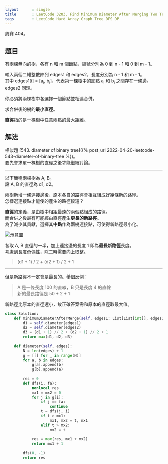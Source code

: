 ```yaml
---
layout      : single
title       : LeetCode 3203. Find Minimum Diameter After Merging Two Trees
tags        : LeetCode Hard Array Graph Tree DFS DP
---
```

周賽 404。  

## 題目

有兩棵無向的樹，各有 n 和 m 個節點，編號分別為 0 到 n - 1 和 0 到 m - 1。  

輸入兩個二維整數陣列 edges1 和 edges2，長度分別為 n - 1 和 m - 1。  
其中 edges1[i] = [a<sub>i</sub>, b<sub>i</sub>]，代表第一棵樹中的節點 a<sub>i</sub> 和 b<sub>i</sub> 之間存在一條邊。  
edges2 同理。  

你必須將兩棵樹中各選擇一個節點並相連合併。  

求合併後的樹的**最小直徑**。  

**直徑**指的是一棵樹中任意兩點的最大距離。  

## 解法

相似題 [543. diameter of binary tree]({% post_url 2022-04-20-leetcode-543-diameter-of-binary-tree %})。  
要先會求單一棵樹的直徑之後才能繼續討論。  

---

以下簡稱兩棵樹為 A, B。  
設 A, B 的直徑為 d1, d2。  

兩樹新增一條連接邊後，原本各自的路徑會相互組成好幾條新的路徑。  
怎樣選連接點才能使的產生的路徑較短？  

**直徑**的定義，是由樹中相距最遠的兩個點組成的路徑。  
而合併之後最有可能經由直徑產生**更長的新路徑**。  
為了減少其貢獻，選擇其**中點**作為兩樹連接點，可使得新路徑最小化。  

![示意圖](/assets/img/2303.jpg)

各取 A, B 直徑的一半，加上連接邊的長度 1 即為**最長新路徑**長度。  
考慮到長度奇偶性，除二時需要向上取整。  
> (d1 + 1) / 2 + (d2 + 1) / 2 + 1  

---

但是新路徑不一定會是最長的。舉個反例：  
> A 是一條長度 100 的直線，B 只是長度 4 的直線  
> 新的最長路徑是 50 + 2 + 1  

新路徑比原本的直徑還小，故正確答案需和原本的直徑取最大值。  

```python
class Solution:
    def minimumDiameterAfterMerge(self, edges1: List[List[int]], edges2: List[List[int]]) -> int:
        d1 = self.diameter(edges1)
        d2 = self.diameter(edges2)
        d3 = (d1 + 1) // 2 + (d2 + 1) // 2 + 1
        return max(d1, d2, d3)
    
    def diameter(self, edges):
        N = len(edges) + 1
        g = [[] for _ in range(N)]
        for a, b in edges:
            g[a].append(b)
            g[b].append(a)
            
        res = 0 
        def dfs(i, fa):
            nonlocal res
            mx1 = mx2 = 0
            for j in g[i]:
                if j == fa:
                    continue
                t = dfs(j, i)
                if t > mx1:
                    mx1, mx2 = t, mx1
                elif t > mx2:
                    mx2 = t
                    
            res = max(res, mx1 + mx2)
            return mx1 + 1
        
        dfs(0, -1)
        return res
```
